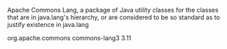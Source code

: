 
Apache Commons Lang, a package of Java utility classes for the classes that are in java.lang's hierarchy, or are considered to be so standard as to justify existence in java.lang

<!-- https://mvnrepository.com/artifact/org.apache.commons/commons-lang3 -->
<dependency>
    <groupId>org.apache.commons</groupId>
    <artifactId>commons-lang3</artifactId>
    <version>3.11</version>
</dependency>

